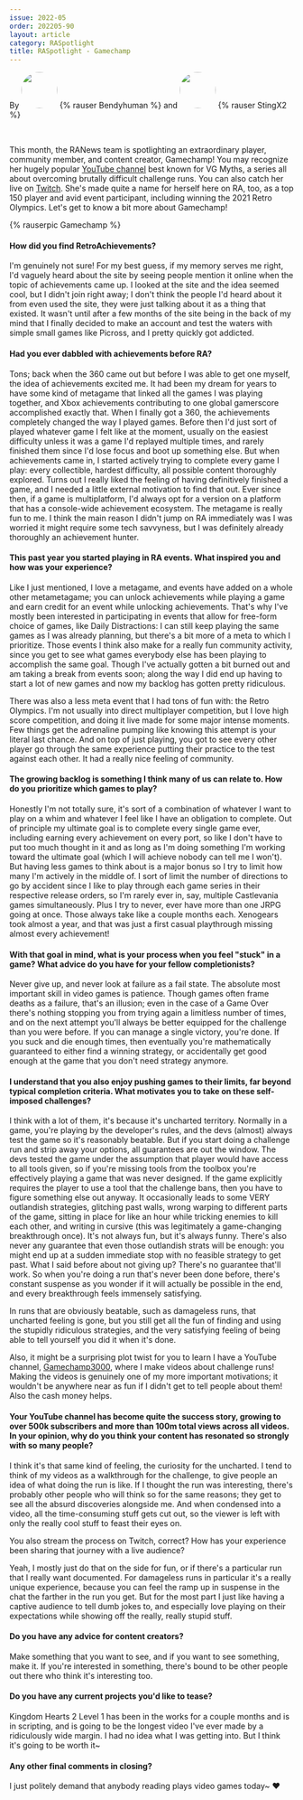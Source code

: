 ```yaml
---
issue: 2022-05
order: 202205-90
layout: article
category: RASpotlight
title: RASpotlight - Gamechamp
---
```


By <img src="https://retroachievements.org/UserPic/Bendyhuman.png" alt="" width="64" style="border-radius:50%"/> {% rauser Bendyhuman %} and <img src="https://retroachievements.org/UserPic/StingX2.png" alt="" width="64" style="border-radius:50%"/> {% rauser StingX2 %}

<br>

This month, the RANews team is spotlighting an extraordinary player, community member, and content creator, Gamechamp! You may recognize her hugely popular [YouTube channel](https://www.youtube.com/c/Gamechamp3000) best known for VG Myths, a series all about overcoming brutally difficult challenge runs. You can also catch her live on [Twitch](https://www.twitch.tv/gamechamp3k). She's made quite a name for herself here on RA, too, as a top 150 player and avid event participant, including winning the 2021 Retro Olympics. Let's get to know a bit more about Gamechamp!

<div class="bingo-winner">
  {% rauserpic Gamechamp %}
</div>

#### How did you find RetroAchievements?

I'm genuinely not sure! For my best guess, if my memory serves me right, I'd vaguely heard about the site by seeing people mention it online when the topic of achievements came up. I looked at the site and the idea seemed cool, but I didn't join right away; I don't think the people I'd heard about it from even used the site, they were just talking about it as a thing that existed. It wasn't until after a few months of the site being in the back of my mind that I finally decided to make an account and test the waters with simple small games like Picross, and I pretty quickly got addicted.

#### Had you ever dabbled with achievements before RA?

Tons; back when the 360 came out but before I was able to get one myself, the idea of achievements excited me. It had been my dream for years to have some kind of metagame that linked all the games I was playing together, and Xbox achievements contributing to one global gamerscore accomplished exactly that. When I finally got a 360, the achievements completely changed the way I played games. Before then I'd just sort of played whatever game I felt like at the moment, usually on the easiest difficulty unless it was a game I'd replayed multiple times, and rarely finished them since I'd lose focus and boot up something else. But when achievements came in, I started actively trying to complete every game I play: every collectible, hardest difficulty, all possible content thoroughly explored. Turns out I really liked the feeling of having definitively finished a game, and I needed a little external motivation to find that out. Ever since then, if a game is multiplatform, I'd always opt for a version on a platform that has a console-wide achievement ecosystem. The metagame is really fun to me. I think the main reason I didn't jump on RA immediately was I was worried it might require some tech savvyness, but I was definitely already thoroughly an achievement hunter.

#### This past year you started playing in RA events. What inspired you and how was your experience?

Like I just mentioned, I love a metagame, and events have added on a whole other metametagame; you can unlock achievements while playing a game and earn credit for an event while unlocking achievements. That's why I've mostly been interested in participating in events that allow for free-form choice of games, like Daily Distractions: I can still keep playing the same games as I was already planning, but there's a bit more of a meta to which I prioritize. Those events I think also make for a really fun community activity, since you get to see what games everybody else has been playing to accomplish the same goal. Though I've actually gotten a bit burned out and am taking a break from events soon; along the way I did end up having to start a lot of new games and now my backlog has gotten pretty ridiculous.

There was also a less meta event that I had tons of fun with: the Retro Olympics. I'm not usually into direct multiplayer competition, but I love high score competition, and doing it live made for some major intense moments. Few things get the adrenaline pumping like knowing this attempt is your literal last chance. And on top of just playing, you got to see every other player go through the same experience putting their practice to the test against each other. It had a really nice feeling of community.

#### The growing backlog is something I think many of us can relate to. How do you prioritize which games to play?

Honestly I'm not totally sure, it's sort of a combination of whatever I want to play on a whim and whatever I feel like I have an obligation to complete. Out of principle my ultimate goal is to complete every single game ever, including earning every achievement on every port, so like I don't have to put too much thought in it and as long as I'm doing something I'm working toward the ultimate goal (which I will achieve nobody can tell me I won't). But having less games to think about is a major bonus so I try to limit how many I'm actively in the middle of. I sort of limit the number of directions to go by accident since I like to play through each game series in their respective release orders, so I'm rarely ever in, say, multiple Castlevania games simultaneously. Plus I try to never, ever have more than one JRPG going at once. Those always take like a couple months each. Xenogears took almost a year, and that was just a first casual playthrough missing almost every achievement!

#### With that goal in mind, what is your process when you feel "stuck" in a game? What advice do you have for your fellow completionists?

Never give up, and never look at failure as a fail state. The absolute most important skill in video games is patience. Though games often frame deaths as a failure, that's an illusion; even in the case of a Game Over there's nothing stopping you from trying again a limitless number of times, and on the next attempt you'll always be better equipped for the challenge than you were before. If you can manage a single victory, you're done. If you suck and die enough times, then eventually you're mathematically guaranteed to either find a winning strategy, or accidentally get good enough at the game that you don't need strategy anymore.

#### I understand that you also enjoy pushing games to their limits, far beyond typical completion criteria. What motivates you to take on these self-imposed challenges?

I think with a lot of them, it's because it's uncharted territory. Normally in a game, you're playing by the developer's rules, and the devs (almost) always test the game so it's reasonably beatable. But if you start doing a challenge run and strip away your options, all guarantees are out the window. The devs tested the game under the assumption that player would have access to all tools given, so if you're missing tools from the toolbox you're effectively playing a game that was never designed. If the game explicitly requires the player to use a tool that the challenge bans, then you have to figure something else out anyway. It occasionally leads to some VERY outlandish strategies, glitching past walls, wrong warping to different parts of the game, sitting in place for like an hour while tricking enemies to kill each other, and writing in cursive (this was legitimately a game-changing breakthrough once). It's not always fun, but it's always funny. There's also never any guarantee that even those outlandish strats will be enough: you might end up at a sudden immediate stop with no feasible strategy to get past. What I said before about not giving up? There's no guarantee that'll work. So when you're doing a run that's never been done before, there's constant suspense as you wonder if it will actually be possible in the end, and every breakthrough feels immensely satisfying.

In runs that are obviously beatable, such as damageless runs, that uncharted feeling is gone, but you still get all the fun of finding and using the stupidly ridiculous strategies, and the very satisfying feeling of being able to tell yourself you did it when it's done.

Also, it might be a surprising plot twist for you to learn I have a YouTube channel, [Gamechamp3000](https://www.youtube.com/c/Gamechamp3000), where I make videos about challenge runs! Making the videos is genuinely one of my more important motivations; it wouldn't be anywhere near as fun if I didn't get to tell people about them! Also the cash money helps.

#### Your YouTube channel has become quite the success story, growing to over 500k subscribers and more than 100m total views across all videos. In your opinion, why do you think your content has resonated so strongly with so many people?

I think it's that same kind of feeling, the curiosity for the uncharted. I tend to think of my videos as a walkthrough for the challenge, to give people an idea of what doing the run is like. If I thought the run was interesting, there's probably other people who will think so for the same reasons; they get to see all the absurd discoveries alongside me. And when condensed into a video, all the time-consuming stuff gets cut out, so the viewer is left with only the really cool stuff to feast their eyes on.

You also stream the process on Twitch, correct? How has your experience been sharing that journey with a live audience?

Yeah, I mostly just do that on the side for fun, or if there's a particular run that I really want documented. For damageless runs in particular it's a really unique experience, because you can feel the ramp up in suspense in the chat the farther in the run you get. But for the most part I just like having a captive audience to tell dumb jokes to, and especially love playing on their expectations while showing off the really, really stupid stuff.

#### Do you have any advice for content creators?

Make something that you want to see, and if you want to see something, make it. If you're interested in something, there's bound to be other people out there who think it's interesting too.

#### Do you have any current projects you'd like to tease?

Kingdom Hearts 2 Level 1 has been in the works for a couple months and is in scripting, and is going to be the longest video I've ever made by a ridiculously wide margin. I had no idea what I was getting into. But I think it's going to be worth it~

#### Any other final comments in closing?

I just politely demand that anybody reading plays video games today~ ❤️